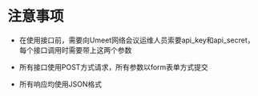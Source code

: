 # 注意事项

* 在使用接口前，需要向Umeet网络会议运维人员索要api\_key和api\_secret，每个接口调用时需要带上这两个参数

* 所有接口使用POST方式请求，所有参数以form表单方式提交

* 所有响应均使用JSON格式



